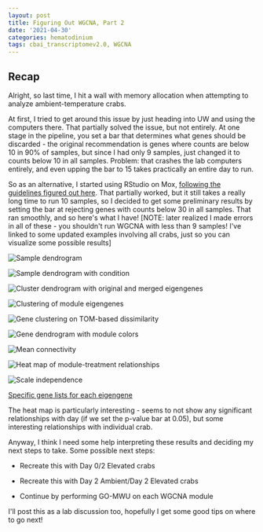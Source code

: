 ```yaml
---
layout: post
title: Figuring Out WGCNA, Part 2
date: '2021-04-30'
categories: hematodinium
tags: cbai_transcriptomev2.0, WGCNA
---
```


## Recap

Alright, so last time, I hit a wall with memory allocation when attempting to analyze ambient-temperature crabs.

At first, I tried to get around this issue by just heading into UW and using the computers there. That partially solved the issue, but not entirely. At one stage in the pipeline, you set a bar that determines what genes should be discarded - the original recommendation is genes where counts are below 10 in 90% of samples, but since I had only 9 samples, just changed it to counts below 10 in all samples. Problem: that crashes the lab computers entirely, and even upping the bar to 15 takes practically an entire day to run.

So as an alternative, I started using RStudio on Mox, [following the guidelines figured out here](https://github.com/RobertsLab/resources/discussions/1180). That partially worked, but it still takes a really long time to run 10 samples, so I decided to get some preliminary results by setting the bar at rejecting genes with counts below 30 in all samples. That ran smoothly, and so here's what I have! [NOTE: later realized I made errors in all of these - you shouldn't run WGCNA with less than 9 samples! I've linked to some updated examples involving all crabs, just so you can visualize some possible results]

![Sample dendrogram](https://github.com/afcoyle/hemat_bairdi_transcriptome/blob/main/output/WGCNA_output/cbai_transcriptomev2.0/all_crabs/day_as_var/GeneDendrogramWColors.png)

![Sample dendrogram with condition](https://raw.githubusercontent.com/afcoyle/hemat_bairdi_transcriptome/main/output/WGCNA_output/cbai_transcriptomev2.0/all_crabs/day_as_var/ClusterDendrogram_W_Colors.png)

![Cluster dendrogram with original and merged eigengenes](https://raw.githubusercontent.com/afcoyle/hemat_bairdi_transcriptome/main/output/WGCNA_output/cbai_transcriptomev2.0/all_crabs/day_as_var/ClusterDendrogramOrigAndMergedEigengenes.png)

![Clustering of module eigengenes](https://raw.githubusercontent.com/afcoyle/hemat_bairdi_transcriptome/main/output/WGCNA_output/cbai_transcriptomev2.0/all_crabs/day_as_var/ClusteredEigengenes.png)

![Gene clustering on TOM-based dissimilarity](https://raw.githubusercontent.com/afcoyle/hemat_bairdi_transcriptome/main/output/WGCNA_output/cbai_transcriptomev2.0/all_crabs/day_as_var/GeneDendrogram.png)

![Gene dendrogram with module colors](https://raw.githubusercontent.com/afcoyle/hemat_bairdi_transcriptome/main/output/WGCNA_output/cbai_transcriptomev2.0/all_crabs/day_as_var/GeneDendrogramWColors.png)

![Mean connectivity](https://raw.githubusercontent.com/afcoyle/hemat_bairdi_transcriptome/main/output/WGCNA_output/cbai_transcriptomev2.0/all_crabs/day_as_var/MeanConnectivity.png)

![Heat map of module-treatment relationships](https://raw.githubusercontent.com/afcoyle/hemat_bairdi_transcriptome/main/output/WGCNA_output/cbai_transcriptomev2.0/all_crabs/day_as_var/ModuleTreatmentHeatMap.png)

![Scale independence](https://raw.githubusercontent.com/afcoyle/hemat_bairdi_transcriptome/main/output/WGCNA_output/cbai_transcriptomev2.0/all_crabs/day_as_var/ScaleIndependence.png)

[Specific gene lists for each eigengene](https://github.com/afcoyle/hemat_bairdi_transcriptome/tree/main/output/WGCNA_output/cbai_transcriptomev2.0/all_crabs/day_as_var/)

The heat map is particularly interesting - seems to not show any significant relationships with day (if we set the p-value bar at 0.05), but some interesting relationships with individual crab.

Anyway, I think I need some help interpreting these results and deciding my next steps to take. Some possible next steps:

- Recreate this with Day 0/2 Elevated crabs

- Recreate this with Day 2 Ambient/Day 2 Elevated crabs

- Continue by performing GO-MWU on each WGCNA module

I'll post this as a lab discussion too, hopefully I get some good tips on where to go next!